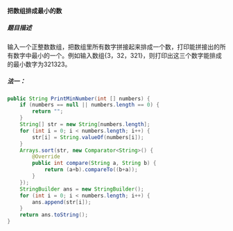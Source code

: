 #### 把数组排成最小的数

##### 题目描述

输入一个正整数数组，把数组里所有数字拼接起来排成一个数，打印能拼接出的所有数字中最小的一个。例如输入数组{3，32，321}，则打印出这三个数字能排成的最小数字为321323。

<!--more-->

##### 法一：

```java
public String PrintMinNumber(int [] numbers) {
    if (numbers == null || numbers.length == 0) {
        return "";
    }
    String[] str = new String[numbers.length];
    for (int i = 0; i < numbers.length; i++) {
        str[i] = String.valueOf(numbers[i]);
    }
    Arrays.sort(str, new Comparator<String>() {
        @Override
        public int compare(String a, String b) {
            return (a+b).compareTo((b+a));
        }
    });
    StringBuilder ans = new StringBuilder();
    for (int i = 0; i < numbers.length; i++) {
        ans.append(str[i]);
    }
    return ans.toString();
}
```

